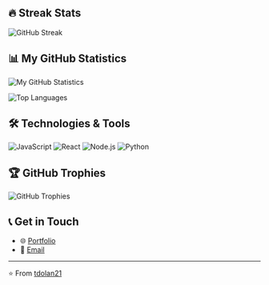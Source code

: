 ## 🔥 Streak Stats

![GitHub Streak](https://github-readme-streak-stats.herokuapp.com/?user=YOUR_USERNAME&theme=tokyonight)

## 📊 My GitHub Statistics

![My GitHub Statistics](https://github-readme-stats.vercel.app/api?username=tdolan21&show_icons=true&theme=tokyonight)

![Top Languages](https://github-readme-stats.vercel.app/api/top-langs/?username=tdolan21&layout=compact&theme=tokyonight)


## 🛠️ Technologies & Tools

![JavaScript](https://img.shields.io/badge/-JavaScript-F7DF1E?logo=javascript&logoColor=black)
![React](https://img.shields.io/badge/-React-61DAFB?logo=react&logoColor=white)
![Node.js](https://img.shields.io/badge/-Node.js-339933?logo=node.js&logoColor=white)
![Python](https://img.shields.io/badge/-Python-3776AB?logo=python&logoColor=white)


## 🏆 GitHub Trophies

![GitHub Trophies](https://github-profile-trophy.vercel.app/?username=YOUR_USERNAME&theme=nord)


## 📞 Get in Touch

- 🌐 [Portfolio](https://tdolan21.github.io)
- 📧 [Email](mailto:tdolandevelopment@gmail.com)


---

⭐️ From [tdolan21](https://github.com/tdolan21)


<!--
**tdolan21/tdolan21** is a ✨ _special_ ✨ repository because its `README.md` (this file) appears on your GitHub profile.

Here are some ideas to get you started:

- 🔭 I’m currently working on ...
- 🌱 I’m currently learning ...
- 👯 I’m looking to collaborate on ...
- 🤔 I’m looking for help with ...
- 💬 Ask me about ...
- 📫 How to reach me: ...
- 😄 Pronouns: ...
- ⚡ Fun fact: ...
-->
